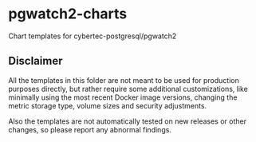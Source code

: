 # pgwatch2-charts

Chart templates for cybertec-postgresql/pgwatch2 

## Disclaimer

All the templates in this folder are not meant to be used for production purposes directly, but rather require some
additional customizations, like minimally using the most recent Docker image versions, changing the metric storage type,
volume sizes and security adjustments.

Also the templates are not automatically tested on new releases or other changes, so please report any abnormal findings.
